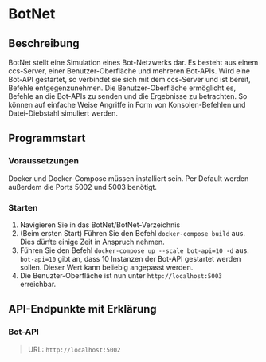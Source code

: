 # BotNet

## Beschreibung
BotNet stellt eine Simulation eines Bot-Netzwerks dar. Es besteht aus einem ccs-Server, einer Benutzer-Oberfläche und mehreren Bot-APIs.
Wird eine Bot-API gestartet, so verbindet sie sich mit dem ccs-Server und ist bereit, Befehle entgegenzunehmen. Die Benutzer-Oberfläche ermöglicht es, Befehle an die Bot-APIs zu senden und die Ergebnisse zu betrachten.
So können auf einfache Weise Angriffe in Form von Konsolen-Befehlen und Datei-Diebstahl simuliert werden.


## Programmstart
### Voraussetzungen
Docker und Docker-Compose müssen installiert sein. Per Default werden außerdem die Ports 5002 und 5003 benötigt.

### Starten
1. Navigieren Sie in das BotNet/BotNet-Verzeichnis
2. (Beim ersten Start) Führen Sie den Befehl `docker-compose build` aus. Dies dürfte einige Zeit in Anspruch nehmen.
3. Führen Sie den Befehl `docker-compose up --scale bot-api=10 -d` aus. `bot-api=10` gibt an, dass 10 Instanzen der Bot-API gestartet werden sollen. Dieser Wert kann beliebig angepasst werden.
4. Die Benuzter-Oberfläche ist nun unter `http://localhost:5003` erreichbar.


## API-Endpunkte mit Erklärung
### Bot-API
> URL: `http://localhost:5002`
